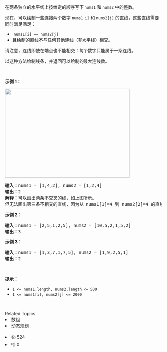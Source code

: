 <p>在两条独立的水平线上按给定的顺序写下 <code>nums1</code> 和 <code>nums2</code> 中的整数。</p>

<p>现在，可以绘制一些连接两个数字 <code>nums1[i]</code>&nbsp;和 <code>nums2[j]</code>&nbsp;的直线，这些直线需要同时满足满足：</p>

<ul> 
 <li>&nbsp;<code>nums1[i] == nums2[j]</code></li> 
 <li>且绘制的直线不与任何其他连线（非水平线）相交。</li> 
</ul>

<p>请注意，连线即使在端点也不能相交：每个数字只能属于一条连线。</p>

<p>以这种方法绘制线条，并返回可以绘制的最大连线数。</p>

<p>&nbsp;</p>

<p><strong>示例 1：</strong></p> 
<img alt="" src="https://assets.leetcode.com/uploads/2019/04/26/142.png" style="width: 400px; height: 286px;" /> 
<pre>
<strong>输入：</strong>nums1 = <span id="example-input-1-1">[1,4,2]</span>, nums2 = <span id="example-input-1-2">[1,2,4]</span>
<strong>输出：</strong><span id="example-output-1">2</span>
<strong>解释：</strong>可以画出两条不交叉的线，如上图所示。 
但无法画出第三条不相交的直线，因为从 nums1[1]=4 到 nums2[2]=4 的直线将与从 nums1[2]=2 到 nums2[1]=2 的直线相交。
</pre>

<div> 
 <p><strong>示例 2：</strong></p> 
</div>

<pre>
<strong>输入：</strong>nums1 = <span id="example-input-2-1">[2,5,1,2,5]</span>, nums2 = <span id="example-input-2-2">[10,5,2,1,5,2]</span>
<strong>输出：</strong><span id="example-output-2">3</span>
</pre>

<div> 
 <p><strong>示例 3：</strong></p> 
</div>

<pre>
<strong>输入：</strong>nums1 = <span id="example-input-3-1">[1,3,7,1,7,5]</span>, nums2 = <span id="example-input-3-2">[1,9,2,5,1]</span>
<strong>输出：</strong><span id="example-output-3">2</span></pre>

<p>&nbsp;</p>

<p><strong>提示：</strong></p>

<ul> 
 <li><code>1 &lt;= nums1.length, nums2.length &lt;= 500</code></li> 
 <li><code>1 &lt;= nums1[i], nums2[j] &lt;= 2000</code></li> 
</ul>

<p>&nbsp;</p>

<div><div>Related Topics</div><div><li>数组</li><li>动态规划</li></div></div><br><div><li>👍 524</li><li>👎 0</li></div>